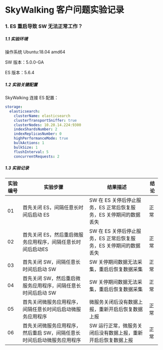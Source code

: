 # SkyWalking 客户问题实验记录

### 1. ES 重启导致 SW 无法正常工作？

##### 1.1 实验环境

操作系统 Ubuntu:18.04 amd64

SW 版本：5.0.0-GA

ES 版本：5.6.4

##### 1.2 实验关键配置

SkyWalking 连接 ES 配置：
```yaml
storage:
  elasticsearch:
    clusterName: elasticsearch
    clusterTransportSniffer: true
    clusterNodes: 10.20.14.224:9300
    indexShardsNumber: 2
    indexReplicasNumber: 0
    highPerformanceMode: true
    bulkActions: 1
    bulkSize: 1
    flushInterval: 5
    concurrentRequests: 2
```

##### 1.3 实验记录

| 实验编号 | 实验步骤 | 结果描述 | 结论 |
| ------ | ------ | ------ | ----- |
| 01 | 首先关闭 ES，间隔任意长时间后启动 ES | SW 在 ES 关停后停止服务，ES 正常后恢复服务，ES 关停期间的数据丢失 | 正常 |
| 02 | 首先关闭 ES，然后重启微服务应用程序，间隔任意长时间后启动ES | SW 在 ES 关停后停止服务，ES 正常后恢复服务，ES 关停期间的数据丢失 | 正常 |
| 03 | 首先关闭 SW，间隔任意长时间后启动 SW | SW 关停期间数据无法采集，重启后恢复数据采集 | 正常 |
| 04 | 首先关闭 SW，然后重启微服务应用程序，间隔任意长时间后启动 SW | SW 关停期间数据无法采集，重启后恢复数据采集 | 正常 |
| 05 | 首先关闭微服务应用程序，间隔任意长时间后启动微服务应用程序 | 微服务关闭后没有数据上报，重新开启后恢复数据上报 | 正常 |
| 06 | 首先关闭微服务应用程序，然后重启 SW，间隔任意长时间后启动微服务应用程序 | SW 运行正常，微服务关闭后没有数据上报，重新开启后恢复数据上报 | 正常 |
